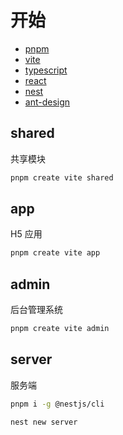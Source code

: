 # 开始

- [pnpm](https://pnpm.io/zh/)
- [vite](https://cn.vitejs.dev/)
- [typescript](https://www.typescriptlang.org/zh/)
- [react](https://react.dev/)
- [nest](https://nestjs.com/)
- [ant-design](https://ant.design/index-cn/)

## shared

共享模块

```bash
pnpm create vite shared
```

## app

H5 应用

```bash
pnpm create vite app
```

## admin

后台管理系统

```bash
pnpm create vite admin
```

## server

服务端

```bash
pnpm i -g @nestjs/cli

nest new server
```
